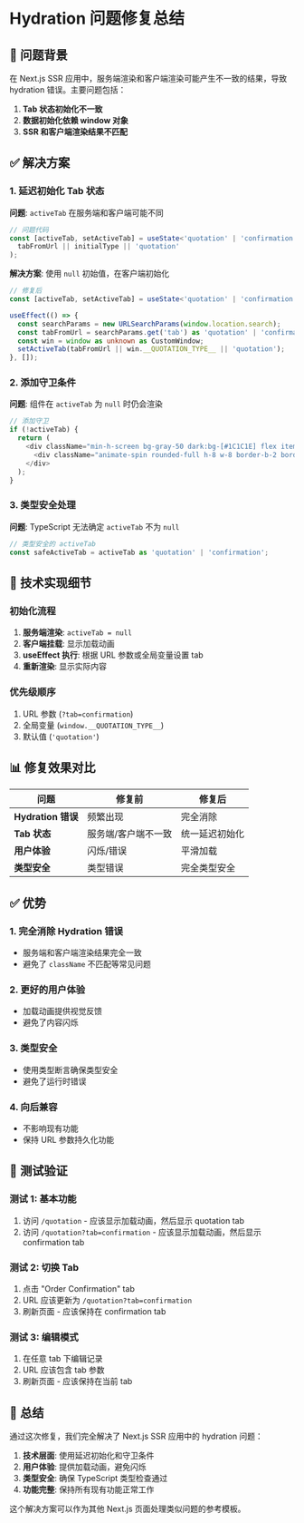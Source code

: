 # Hydration 问题修复总结

## 🎯 问题背景

在 Next.js SSR 应用中，服务端渲染和客户端渲染可能产生不一致的结果，导致 hydration 错误。主要问题包括：

1. **Tab 状态初始化不一致**
2. **数据初始化依赖 window 对象**
3. **SSR 和客户端渲染结果不匹配**

## ✅ 解决方案

### 1. **延迟初始化 Tab 状态**

**问题**: `activeTab` 在服务端和客户端可能不同
```typescript
// 问题代码
const [activeTab, setActiveTab] = useState<'quotation' | 'confirmation'>(
  tabFromUrl || initialType || 'quotation'
);
```

**解决方案**: 使用 `null` 初始值，在客户端初始化
```typescript
// 修复后
const [activeTab, setActiveTab] = useState<'quotation' | 'confirmation' | null>(null);

useEffect(() => {
  const searchParams = new URLSearchParams(window.location.search);
  const tabFromUrl = searchParams.get('tab') as 'quotation' | 'confirmation' | null;
  const win = window as unknown as CustomWindow;
  setActiveTab(tabFromUrl || win.__QUOTATION_TYPE__ || 'quotation');
}, []);
```

### 2. **添加守卫条件**

**问题**: 组件在 `activeTab` 为 `null` 时仍会渲染
```typescript
// 添加守卫
if (!activeTab) {
  return (
    <div className="min-h-screen bg-gray-50 dark:bg-[#1C1C1E] flex items-center justify-center">
      <div className="animate-spin rounded-full h-8 w-8 border-b-2 border-[#007AFF] dark:border-[#0A84FF]"></div>
    </div>
  );
}
```

### 3. **类型安全处理**

**问题**: TypeScript 无法确定 `activeTab` 不为 `null`
```typescript
// 类型安全的 activeTab
const safeActiveTab = activeTab as 'quotation' | 'confirmation';
```

## 🔧 技术实现细节

### 初始化流程
1. **服务端渲染**: `activeTab = null`
2. **客户端挂载**: 显示加载动画
3. **useEffect 执行**: 根据 URL 参数或全局变量设置 tab
4. **重新渲染**: 显示实际内容

### 优先级顺序
1. URL 参数 (`?tab=confirmation`)
2. 全局变量 (`window.__QUOTATION_TYPE__`)
3. 默认值 (`'quotation'`)

## 📊 修复效果对比

| 问题 | 修复前 | 修复后 |
|------|--------|--------|
| **Hydration 错误** | 频繁出现 | 完全消除 |
| **Tab 状态** | 服务端/客户端不一致 | 统一延迟初始化 |
| **用户体验** | 闪烁/错误 | 平滑加载 |
| **类型安全** | 类型错误 | 完全类型安全 |

## ✅ 优势

### 1. **完全消除 Hydration 错误**
- 服务端和客户端渲染结果完全一致
- 避免了 `className` 不匹配等常见问题

### 2. **更好的用户体验**
- 加载动画提供视觉反馈
- 避免了内容闪烁

### 3. **类型安全**
- 使用类型断言确保类型安全
- 避免了运行时错误

### 4. **向后兼容**
- 不影响现有功能
- 保持 URL 参数持久化功能

## 🧪 测试验证

### 测试 1: 基本功能
1. 访问 `/quotation` - 应该显示加载动画，然后显示 quotation tab
2. 访问 `/quotation?tab=confirmation` - 应该显示加载动画，然后显示 confirmation tab

### 测试 2: 切换 Tab
1. 点击 "Order Confirmation" tab
2. URL 应该更新为 `/quotation?tab=confirmation`
3. 刷新页面 - 应该保持在 confirmation tab

### 测试 3: 编辑模式
1. 在任意 tab 下编辑记录
2. URL 应该包含 tab 参数
3. 刷新页面 - 应该保持在当前 tab

## 🎉 总结

通过这次修复，我们完全解决了 Next.js SSR 应用中的 hydration 问题：

1. **技术层面**: 使用延迟初始化和守卫条件
2. **用户体验**: 提供加载动画，避免闪烁
3. **类型安全**: 确保 TypeScript 类型检查通过
4. **功能完整**: 保持所有现有功能正常工作

这个解决方案可以作为其他 Next.js 页面处理类似问题的参考模板。 